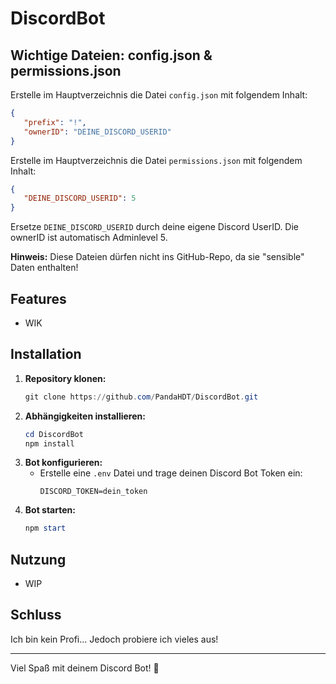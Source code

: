 # DiscordBot

## Wichtige Dateien: config.json & permissions.json

Erstelle im Hauptverzeichnis die Datei `config.json` mit folgendem Inhalt:

```json
{
   "prefix": "!",
   "ownerID": "DEINE_DISCORD_USERID"
}
```

Erstelle im Hauptverzeichnis die Datei `permissions.json` mit folgendem Inhalt:

```json
{
   "DEINE_DISCORD_USERID": 5
}
```

Ersetze `DEINE_DISCORD_USERID` durch deine eigene Discord UserID. Die ownerID ist automatisch Adminlevel 5.

**Hinweis:** Diese Dateien dürfen nicht ins GitHub-Repo, da sie "sensible" Daten enthalten!

## Features
- WIK 
## Installation
1. **Repository klonen:**
   ```powershell
   git clone https://github.com/PandaHDT/DiscordBot.git
   ```
2. **Abhängigkeiten installieren:**
   ```powershell
   cd DiscordBot
   npm install
   ```
3. **Bot konfigurieren:**
   - Erstelle eine `.env` Datei und trage deinen Discord Bot Token ein:
     ```env
     DISCORD_TOKEN=dein_token
     ```
4. **Bot starten:**
   ```powershell
   npm start
   ```

## Nutzung
- WIP

## Schluss
Ich bin kein Profi... Jedoch probiere ich vieles aus!

---
Viel Spaß mit deinem Discord Bot! 🎉
